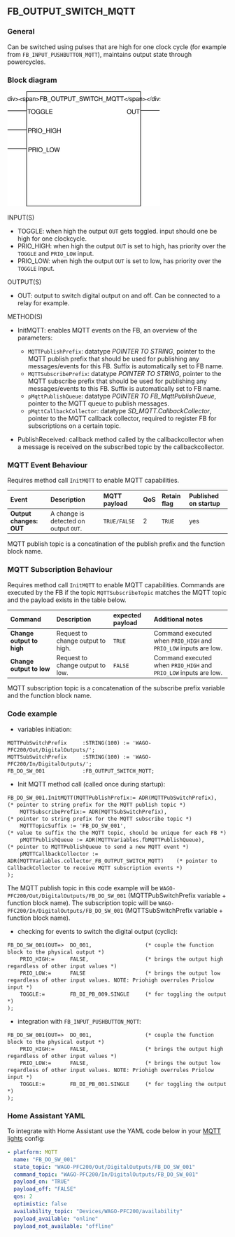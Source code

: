 ## FB_OUTPUT_SWITCH_MQTT

### __General__
Can be switched using pulses that are high for one clock cycle (for example from `FB_INPUT_PUSHBUTTON_MQTT`), maintains output state through powercycles.

### __Block diagram__

<img src="../_img/FB_OUTPUT_SWITCH_MQTT.svg" width="350">

INPUT(S)
- TOGGLE: when high the output `OUT` gets toggled. input should one be high for one clockcycle.
- PRIO_HIGH: when high the output `OUT` is set to high, has priority over the `TOGGLE` and `PRIO_LOW` input.
- PRIO_LOW: when high the output `OUT` is set to low, has priority over the `TOGGLE` input.

OUTPUT(S)
- OUT: output to switch digital output on and off. Can be connected to a relay for example. 

METHOD(S)
- InitMQTT: enables MQTT events on the FB, an overview of the parameters:
    - `MQTTPublishPrefix`: datatype *POINTER TO STRING*, pointer to the MQTT publish prefix that should be used for publishing any messages/events for this FB. Suffix is automatically set to FB name. 
    - `MQTTSubscribePrefix`: datatype *POINTER TO STRING*, pointer to the MQTT subscribe prefix that should be used for publishing any messages/events to this FB. Suffix is automatically set to FB name. 
    - `pMqttPublishQueue`: datatype *POINTER TO FB_MqttPublishQueue*, pointer to the MQTT queue to publish messages.
    - `pMqttCallbackCollector`: datatype *SD_MQTT.CallbackCollector*, pointer to the MQTT callback collector, required to register FB for subscriptions on a certain topic.
    
- PublishReceived: callback method called by the callbackcollector when a message is received on the subscribed topic by the callbackcollector.

### __MQTT Event Behaviour__
Requires method call `InitMQTT` to enable MQTT capabilities.

| Event | Description | MQTT payload | QoS | Retain flag | Published on startup |
|:-------------|:------------------|:------------------|:------------------|:--------------------------|:--------------------------|
| **Output changes: OUT**   | A change is detected on output `OUT`. | `TRUE/FALSE` | 2 | `TRUE` | yes

MQTT publish topic is a concatination of the publish prefix and the function block name. 

### __MQTT Subscription Behaviour__
Requires method call `InitMQTT` to enable MQTT capabilities.
Commands are executed by the FB if the topic `MQTTSubscribeTopic` matches the MQTT topic and the payload exists in the table below.

| Command | Description | expected payload | Additional notes | 
|:-------------|:------------------|:------------------|:------------------|
| **Change output to high** | Request to change output to high. | `TRUE` | Command executed when `PRIO_HIGH` and `PRIO_LOW` inputs are low.
| **Change output to low** | Request to change output to low. | `FALSE` | Command executed when `PRIO_HIGH` and `PRIO_LOW` inputs are low.

MQTT subscription topic is a concatenation of the subscribe prefix variable and the function block name. 

### __Code example__

- variables initiation:
```
MQTTPubSwitchPrefix     :STRING(100) := 'WAGO-PFC200/Out/DigitalOutputs/';
MQTTSubSwitchPrefix     :STRING(100) := 'WAGO-PFC200/In/DigitalOutputs/';
FB_DO_SW_001            :FB_OUTPUT_SWITCH_MQTT;
```

- Init MQTT method call (called once during startup):
```
FB_DO_SW_001.InitMQTT(MQTTPublishPrefix:= ADR(MQTTPubSwitchPrefix),                 (* pointer to string prefix for the MQTT publish topic *)
    MQTTSubscribePrefix:= ADR(MQTTSubSwitchPrefix),                                 (* pointer to string prefix for the MQTT subscribe topic *)
    MQTTTopicSuffix := 'FB_DO_SW_001',                                              (* value to suffix the the MQTT topic, should be unique for each FB *)
    pMQTTPublishQueue := ADR(MQTTVariables.fbMQTTPublishQueue),                     (* pointer to MQTTPublishQueue to send a new MQTT event *)
    pMQTTCallbackCollector := ADR(MQTTVariables.collector_FB_OUTPUT_SWITCH_MQTT)    (* pointer to CallbackCollector to receive MQTT subscription events *)
);
```
The MQTT publish topic in this code example will be `WAGO-PFC200/Out/DigitalOutputs/FB_DO_SW_001` (MQTTPubSwitchPrefix variable + function block name). The subscription topic will be `WAGO-PFC200/In/DigitalOutputs/FB_DO_SW_001` (MQTTSubSwitchPrefix variable + function block name).


- checking for events to switch the digital output (cyclic):
```
FB_DO_SW_001(OUT=>  DO_001,                 (* couple the function block to the physical output *)
    PRIO_HIGH:=     FALSE,                  (* brings the output high regardless of other input values *)
    PRIO_LOW:=      FALSE                   (* brings the output low regardless of other input values. NOTE: Priohigh overrules Priolow input *)
    TOGGLE:=        FB_DI_PB_009.SINGLE     (* for toggling the output *)	
);
```

- integration with `FB_INPUT_PUSHBUTTON_MQTT`:
```
FB_DO_SW_001(OUT=>  DO_001,                 (* couple the function block to the physical output *)
    PRIO_HIGH:=     FALSE,                  (* brings the output high regardless of other input values *)
    PRIO_LOW:=      FALSE,                  (* brings the output low regardless of other input values. NOTE: Priohigh overrules Priolow input *)
    TOGGLE:=        FB_DI_PB_001.SINGLE     (* for toggling the output *)	
);
```

### __Home Assistant YAML__
To integrate with Home Assistant use the YAML code below in your [MQTT lights](https://www.home-assistant.io/components/light.mqtt/) config:

```YAML
- platform: MQTT
  name: "FB_DO_SW_001"
  state_topic: "WAGO-PFC200/Out/DigitalOutputs/FB_DO_SW_001"
  command_topic: "WAGO-PFC200/In/DigitalOutputs/FB_DO_SW_001"
  payload_on: "TRUE"
  payload_off: "FALSE"
  qos: 2
  optimistic: false
  availability_topic: "Devices/WAGO-PFC200/availability"
  payload_available: "online"
  payload_not_available: "offline"
```